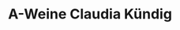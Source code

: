---
title: "A-Weine Claudia Kündig"
url: /gruet-gossau-zh/a-weine-claudia-kuendig/
shop: Supermarkt
---